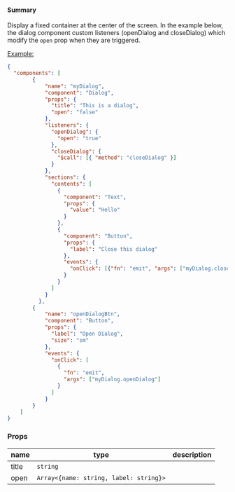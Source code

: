 #### Summary

Display a fixed container at the center of the screen. In the example below, the dialog component custom listeners (openDialog and closeDialog) which modify the `open` prop when they are triggered.

<u>Example:</u>

```JSON
{
  "components": [
        {
            "name": "myDialog",
            "component": "Dialog",
            "props": {
              "title": "This is a dialog",
              "open": "false"
            },
            "listeners": {
              "openDialog": {
                "open": "true"
              },
              "closeDialog": {
                "$call": [{ "method": "closeDialog" }]
              }
            },
            "sections": {
              "contents": [
                {
                  "component": "Text",
                  "props": {
                    "value": "Hello"
                  }
                },
                {
                  "component": "Button",
                  "props": {
                    "label": "Close this dialog"
                  },
                  "events": {
                    "onClick": [{"fn": "emit", "args": ["myDialog.closeDialog"] }]
                  }
                }
              ]
            }
          },
        {
            "name": "openDialogBtn",
            "component": "Button",
            "props": {
              "label": "Open Dialog",
              "size": "sm"
            },
            "events": {
              "onClick": [
                {
                  "fn": "emit",
                  "args": ["myDialog.openDialog"]
                }
              ]
            }
        }
    ]
}
```

### Props

| name  | type                                   | description |
| ----- | -------------------------------------- | ----------- |
| title | `string`                               |             |
| open  | `Array<{name: string, label: string}>` |             |
